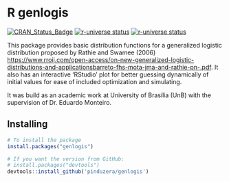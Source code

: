 
# R genlogis

<!-- badges: start -->
[![CRAN_Status_Badge](https://www.r-pkg.org/badges/version/genlogis)](https://cran.r-project.org/package=genlogis)
[![r-universe status](https://pinduzera.r-universe.dev/genlogis/badges/version)](https://pinduzera.r-universe.dev/genlogis)
[![r-universe status](https://pinduzera.r-universe.dev/genlogis/badges/checks)](https://pinduzera.r-universe.dev/genlogis)
<!-- badges: end -->

This package provides basic distribution functions for a generalized
logistic distribution proposed by Rathie and Swamee (2006)
<https://www.rroij.com/open-access/on-new-generalized-logistic-distributions-and-applicationsbarreto-fhs-mota-jma-and-rathie-pn-.pdf>.
It also has an interactive ‘RStudio’ plot for better guessing
dynamically of initial values for ease of included optimization and
simulating.

It was build as an academic work at University of Brasília (UnB) with
the supervision of Dr. Eduardo Monteiro.

## Installing

``` r
# To install the package
install.packages("genlogis")

# If you want the version from GitHub:
# install.packages("devtools")
devtools::install_github('pinduzera/genlogis')
```
